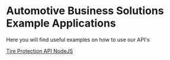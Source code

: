 # Automotive Business Solutions Example Applications

Here you will find useful examples on how to use our API's

[Tire Protection API NodeJS](https://github.com/abs-warranty/examples/tree/master/tire-protection-node)
